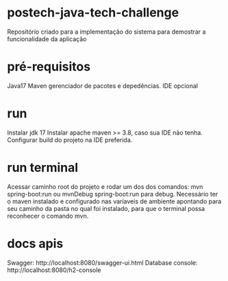 # postech-java-tech-challenge
Repositório criado para a implementação do sistema para demostrar a funcionalidade da aplicação

# pré-requisitos
Java17
Maven gerenciador de pacotes e depedências.
IDE opcional

# run
Instalar jdk 17
Instalar apache maven >= 3.8, caso sua IDE não tenha.
Configurar build do projeto na IDE preferida.

# run terminal
Acessar caminho root do projeto e rodar um dos dos comandos: mvn spring-boot:run ou mvnDebug spring-boot:run para debug.
Necessário ter o maven instalado e configurado nas varíaveis de ambiente apontando para seu caminho da pasta no qual foi instalado, para que o terminal possa reconhecer o comando mvn.

# docs apis
Swagger: http://localhost:8080/swagger-ui.html
Database console: http://localhost:8080/h2-console




